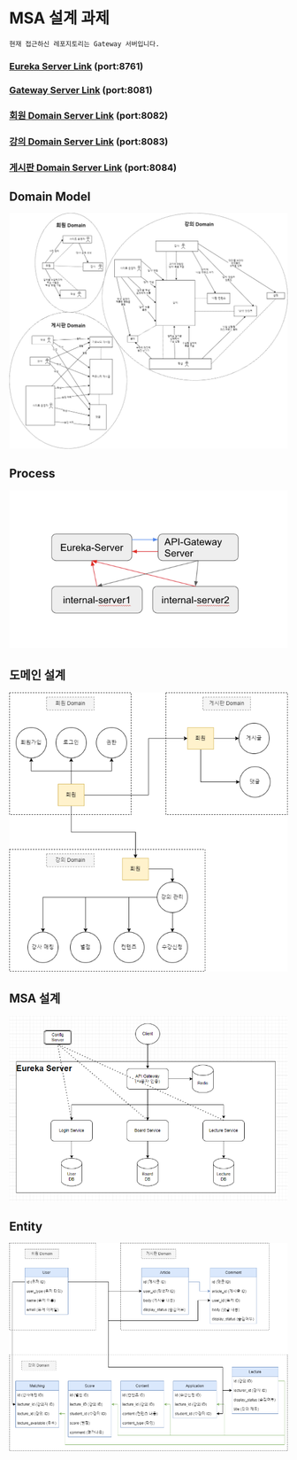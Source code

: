 # MSA 설계 과제

`현재 접근하신 레포지토리는 Gateway 서버입니다.`

### [Eureka Server Link](https://github.com/powerstar13/msa-design-task-eureka) (port:8761)

### [Gateway Server Link](https://github.com/powerstar13/msa-design-task-gateway) (port:8081)

### [회원 Domain Server Link](https://github.com/powerstar13/msa-design-task-member) (port:8082)

### [강의 Domain Server Link](https://github.com/powerstar13/msa-design-task-lecture) (port:8083)

### [게시판 Domain Server Link](https://github.com/powerstar13/msa-design-task-community) (port:8084)

## Domain Model

![DomainModel.png](DomainModel.png)

## Process

![Process](Process.png)

## 도메인 설계

![](DDD_model.png)

## MSA 설계
![](MSA_설계.png)

## Entity

![](DDD_Entity.png)